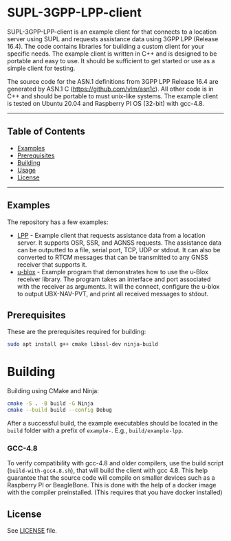 # SUPL-3GPP-LPP-client

SUPL-3GPP-LPP-client is an example client for that connects to a location server using SUPL and requests assistance data using 3GPP LPP (Release 16.4). The code contains libraries for building a custom client for your specific needs. The example client is written in C++ and is designed to be portable and easy to use. It should be sufficient to get started or use as a simple client for testing.

The source code for the ASN.1 definitions from 3GPP LPP Release 16.4 are generated by ASN.1 C (https://github.com/vlm/asn1c). All other code is in C++ and should be portable to must unix-like systems. The example client is tested on Ubuntu 20.04 and Raspberry PI OS (32-bit) with gcc-4.8.

---

## Table of Contents
- [Examples](#examples)
- [Prerequisites](#prerequisites)
- [Building](#building)
- [Usage](#usage)
- [License](#license)

---

## Examples
The repository has a few examples:
- [LPP](/examples/lpp/README.md) - Example client that requests assistance data from a location server. It supports OSR, SSR, and AGNSS requests. The assistance data can be outputted to a file, serial port, TCP, UDP or stdout. It can also be converted to RTCM messages that can be transmitted to any GNSS receiver that supports it.
- [u-blox](/examples/ublox/README.md) - Example program that demonstrates how to use the u-Blox receiver library. The program takes an interface and port associated with the receiver as arguments. It will the connect, configure the u-blox to output UBX-NAV-PVT, and print all received messages to stdout.
 
## Prerequisites
These are the prerequisites required for building: 
```bash
sudo apt install g++ cmake libssl-dev ninja-build
```

# Building
Building using CMake and Ninja:
```bash
cmake -S . -B build -G Ninja
cmake --build build --config Debug
```

After a successful build, the example executables should be located in the `build` folder with a prefix of `example-`. E.g., `build/example-lpp`.

### GCC-4.8

To verify compatibility with gcc-4.8 and older compilers, use the build script (`build-with-gcc4.8.sh`), that will build the client with gcc 4.8. This help guarantee that the source code will compile on smaller devices such as a Raspberry PI or BeagleBone. This is done with the help of a docker image with the compiler preinstalled. (This requires that you have docker installed)

## License
See [LICENSE](/LICENSE.txt) file.
